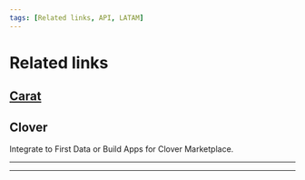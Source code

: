 ```yaml
---
tags: [Related links, API, LATAM]
---
```


# Related links

## [Carat]([url](https://dev.softwareexpress.com.br/))

## Clover


Integrate to First Data or Build Apps for Clover Marketplace.

---

<!-- type: row -->

<!-- type: card
title: Clover
description: Add semi-integrated payments to your iOS, Android or Windows POS using our attractive Clover Mini or Go hardware.
link: ?path=https://www.clover.com/pos/integration-services
-->

<!-- type: card
title: cardPointe Gateway
description: Securely process a wide range of credit, debit and alternative payment options, for both card-present and card-not-present transactions, with our complete set of APIs. Simply manage all transactions from one place, with the comprehensive CardPointe platform.
link: <https://developer.cardpointe.com/>
-->

<!-- type: card
title: Rapid Connect
description: One stop access to create, test, certify and deliver payment rich applications that seamlessly integrate to First Data Payment Systems.
link: <https://www.rapidconnect.com/rcpub/pubapp/RapidConnectPub/>
-->
<!-- type: card
title: End to End Value
description: Develop Apps for the Clover Marketplace.
link: <https://www.clover.com/appmarket>
-->

<!-- type: row-end -->

---

